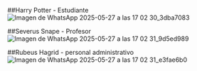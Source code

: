 ##Harry Potter - Estudiante
![Imagen de WhatsApp 2025-05-27 a las 17 02 30_3dba7083](https://github.com/user-attachments/assets/ddd24603-3cc6-466f-b492-839cdee15135)

##Severus Snape - Profesor
![Imagen de WhatsApp 2025-05-27 a las 17 02 31_9d5ed989](https://github.com/user-attachments/assets/f8fd79d6-8ac0-4cbe-83a1-69403fbf5c2f)

##Rubeus Hagrid - personal administrativo
![Imagen de WhatsApp 2025-05-27 a las 17 02 31_e3fae6b0](https://github.com/user-attachments/assets/25f9fccd-444a-46e3-b693-0ebe6992bc67)
